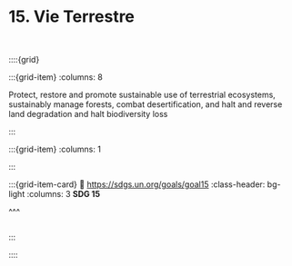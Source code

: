 # 15. Vie Terrestre

<br>

::::{grid}

:::{grid-item}
:columns: 8

<p class="emphase">Protect, restore and promote sustainable use of terrestrial ecosystems, sustainably manage forests, combat desertification, and halt and reverse land degradation and halt biodiversity loss</p>


:::

:::{grid-item}
:columns: 1



:::

:::{grid-item-card}
:link: https://sdgs.un.org/goals/goal15
:class-header: bg-light
:columns: 3
**SDG 15**

^^^

```{image} ../../_static/Images/F-SDG-Icons-2019-WEB/F-WEB-Goal-15.png

```

:::

::::